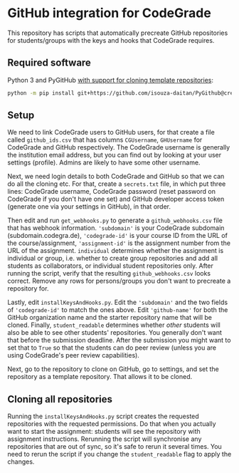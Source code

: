 # GitHub integration for CodeGrade

This repository has scripts that automatically precreate GitHub repositories for students/groups with the keys and hooks that CodeGrade requires.

## Required software

Python 3 and PyGitHub [with support for cloning template repositories](https://github.com/PyGithub/PyGithub/pull/1395):

```bash
python -m pip install git+https://github.com/isouza-daitan/PyGithub@create-from-template
```

## Setup

We need to link CodeGrade users to GitHub users, for that create a file called `github_ids.csv` that has columns `CGUsername`, `GHUsername` for CodeGrade and GitHub respectively.
The CodeGrade username is generally the institution email address, but you can find out by looking at your user settings (profile).
Admins are likely to have some other username.

Next, we need login details to both CodeGrade and GitHub so that we can do all the cloning etc.
For that, create a `secrets.txt` file, in which put three lines: CodeGrade username, CodeGrade password (reset password on CodeGrade if you don't have one set) and GitHub developer access token (generate one via your settings in GitHub), in that order.

Then edit and run `get_webhooks.py` to generate a `github_webhooks.csv` file that has webhook information.
`'subdomain'` is your CodeGrade subdomain (subdomain.codegra.de), `'codegrade-id'` is your course ID from the URL of the course/assignment, `'assignment-id'` is the assignment number from the URL of the assignment.
`individual` determines whether the assignment is individual or group, i.e. whether to create group repositories and add all students as collaborators, or individual student repositories only.
After running the script, verify that the resulting `github_webhooks.csv` looks correct. Remove any rows for persons/groups you don't want to precreate a repository for.

Lastly, edit `installKeysAndHooks.py`.
Edit the `'subdomain'` and the two fields of `'codegrade-id'` to match the ones above.
Edit `'github-name'` for both the GitHub organization name and the starter repository name that will be cloned.
Finally, `student_readable` determines whether *other* students will also be able to see other students' repositories.
You generally don't want that before the submission deadline.
After the submission you might want to set that to `True` so that the students can do peer review (unless you are using CodeGrade's peer review capabilities).

Next, go to the repository to clone on GitHub, go to settings, and set the repository as a template repository.
That allows it to be cloned.

## Cloning all repositories

Running the `installKeysAndHooks.py` script creates the requested repositories with the requested permissions.
Do that when you actually want to start the assignment: students will see the repository with assignment instructions.
Rerunning the script will synchronise any repositories that are out of sync, so it's safe to rerun it several times.
You need to rerun the script if you change the `student_readable` flag to apply the changes.
